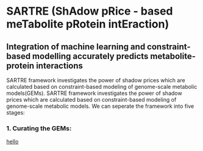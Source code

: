 # SARTRE (ShAdow pRice - based meTabolite pRotein intEraction)
## Integration of machine learning and constraint-based modelling accurately predicts metabolite-protein interactions

SARTRE framework investigates the power of shadow prices which are calculated based on constraint-based modeling of genome-scale metabolic models(GEMs). SARTRE framework investigates the power of shadow prices which are calculated based on constraint-based modeling of genome-scale metabolic models. We can seperate the framework into five stages:

### 1. Curating the GEMs:



[hello](https://www.google.com/)
